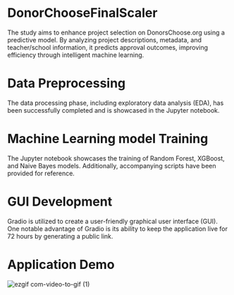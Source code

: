 # DonorChooseFinalScaler
The study aims to enhance project selection on DonorsChoose.org using a predictive model. By analyzing project descriptions, metadata, and teacher/school information, it predicts approval outcomes, improving efficiency through intelligent machine learning.

# Data Preprocessing
The data processing phase, including exploratory data analysis (EDA), has been successfully completed and is showcased in the Jupyter notebook.

# Machine Learning model Training
The Jupyter notebook showcases the training of Random Forest, XGBoost, and Naive Bayes models. Additionally, accompanying scripts have been provided for reference.

# GUI Development
Gradio is utilized to create a user-friendly graphical user interface (GUI). One notable advantage of Gradio is its ability to keep the application live for 72 hours by generating a public link.

# Application Demo


![ezgif com-video-to-gif (1)](https://github.com/atharvnagrikar/DonorChooseFinalScaler/assets/111486339/76752950-38de-43a0-9ca5-1dedec9e2363)
